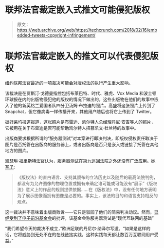 # 联邦法官裁定嵌入式推文可能侵犯版权

> 原文：<https://web.archive.org/web/https://techcrunch.com/2018/02/16/embedded-tweets-copyright-infringement/>

# 联邦法官裁定嵌入的推文可以代表侵犯版权

纽约联邦法官最近的一项裁决可能会对版权法的执行产生重大影响。

该裁决是在贾斯汀·戈德曼指控包括布莱巴特、时代、雅虎、Vox Media 和波士顿环球报在内的出版物侵犯他的版权的情况下做出的，这些出版物在他们的故事中嵌入了他的新英格兰爱国者队四分卫汤姆·布拉迪的照片。高盛将这张照片上传到了 Snapchat，但它像病毒一样传播开来，其他用户随后也将它上传到了 Twitter。

[据好莱坞报道](https://web.archive.org/web/20230328183314/https://www.hollywoodreporter.com/thr-esq/judge-rules-news-publishers-violated-copyright-by-embedding-tweets-tom-brady-photo-1085342)报道，这张照片是布雷迪、凯尔特人总经理丹尼·安吉等人的照片，它被用在关于布雷迪是否可能帮助凯尔特人招募凯文·杜兰特的故事中。

出版商要求根据所谓的“服务器测试”对本案进行即决判决，即版权侵权责任取决于图片是否托管在出版商的服务器上，或者出版商是否只是嵌入或链接了托管在其他地方的图片。

凯瑟琳·福里斯特法官认为，服务器测试在第九巡回法院之外还没有广泛应用。她[写了](https://web.archive.org/web/20230328183314/https://www.eff.org/files/2018/02/15/goldman_v_breitbart_-_opinion.pdf):

> 《版权法》的直白语言、支持其颁布的立法历史以及随后的最高法院判例，都没有为允许图像的物理位置或拥有来确定谁可能或可能没有“展示”《版权法》意义上的作品的规则提供依据……在《版权法》中，没有任何地方表明为了展示图像而拥有图像是必要的。事实上，该法的目的和语言支持相反的观点。

这一裁决并不意味着出版商败诉——它只是驳回了他们的简易判决动议。然而，[已经受到了电子前沿基金会](https://web.archive.org/web/20230328183314/https://www.eff.org/deeplinks/2018/02/federal-judge-says-embedding-tweet-can-be-copyright-infringement)的批评，该基金会称服务器测试是“现代互联网的基础”

“我们希望今天的裁决不成立，”欧洲足联的丹尼尔·纳泽尔写道。“如果是这样的话，它将威胁到无处不在的在线链接实践，这种实践每天都让数百万互联网用户受益。”